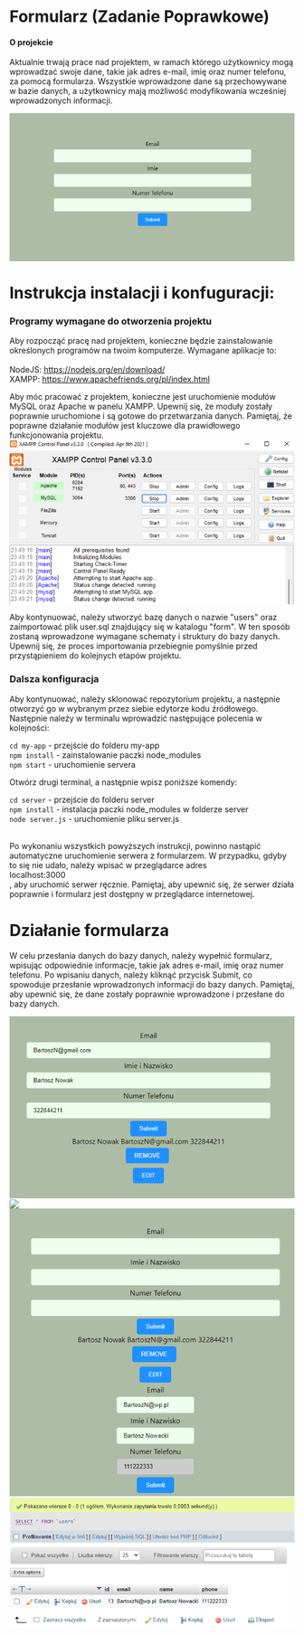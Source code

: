 # Formularz (Zadanie Poprawkowe)

#### O projekcie

Aktualnie trwają prace nad projektem, w ramach którego użytkownicy mogą wprowadzać swoje dane, takie jak adres e-mail, imię oraz numer telefonu, za pomocą formularza. Wszystkie wprowadzone dane są przechowywane w bazie danych, a użytkownicy mają możliwość modyfikowania wcześniej wprowadzonych informacji. <br>

<img src="form.png" align="center" alt="zdjecie formularza" /> <br>

# Instrukcja instalacji i konfuguracji:

### Programy wymagane do otworzenia projektu
Aby rozpocząć pracę nad projektem, konieczne będzie zainstalowanie określonych programów na twoim komputerze. Wymagane aplikacje to: <br><br>
NodeJS:  <a href="https://nodejs.org/en/download/">https://nodejs.org/en/download/</a> <br>
XAMPP:  <a href="https://www.apachefriends.org/pl/index.html">https://www.apachefriends.org/pl/index.html</a> <br>

Aby móc pracować z projektem, konieczne jest uruchomienie modułów MySQL oraz Apache w panelu XAMPP. Upewnij się, że moduły zostały poprawnie uruchomione i są gotowe do przetwarzania danych. Pamiętaj, że poprawne działanie modułów jest kluczowe dla prawidłowego funkcjonowania projektu.<br>
<img src="xampp.png" align="center" alt="zdjęcie xamppa"><br>

Aby kontynuować, należy utworzyć bazę danych o nazwie "users" oraz zaimportować plik user.sql znajdujący się w katalogu "form". W ten sposób zostaną wprowadzone wymagane schematy i struktury do bazy danych. Upewnij się, że proces importowania przebiegnie pomyślnie przed przystąpieniem do kolejnych etapów projektu.

### Dalsza konfiguracja
Aby kontynuować, należy sklonować repozytorium projektu, a następnie otworzyć go w wybranym przez siebie edytorze kodu źródłowego. Następnie należy w terminalu wprowadzić następujące polecenia w kolejności:

`cd my-app` - przejście do folderu my-app <br>
`npm install` - zainstalowanie paczki node_modules <br>
`npm start` - uruchomienie servera<br>

Otwórz drugi terminal, a następnie wpisz poniższe komendy:

`cd server` - przejście do folderu server<br>
`npm install` - instalacja paczki node_modules w folderze server<br> 
`node server.js` - uruchomienie pliku server.js <br><br>

Po wykonaniu wszystkich powyższych instrukcji, powinno nastąpić automatyczne uruchomienie serwera z formularzem. W przypadku, gdyby to się nie udało, należy wpisać w przeglądarce adres <br>localhost:3000<br>, aby uruchomić serwer ręcznie. Pamiętaj, aby upewnić się, że serwer działa poprawnie i formularz jest dostępny w przeglądarce internetowej.

# Działanie formularza

W celu przesłania danych do bazy danych, należy wypełnić formularz, wpisując odpowiednie informacje, takie jak adres e-mail, imię oraz numer telefonu. Po wpisaniu danych, należy kliknąć przycisk Submit, co spowoduje przesłanie wprowadzonych informacji do bazy danych. Pamiętaj, aby upewnić się, że dane zostały poprawnie wprowadzone i przesłane do bazy danych. 

<img src="submit.png" align="center" />
<img src="przesłanie_danych.png" align="center" />
<img src="edit.png" align="center" />
<img src="edycja_danych.png" align="center" />
